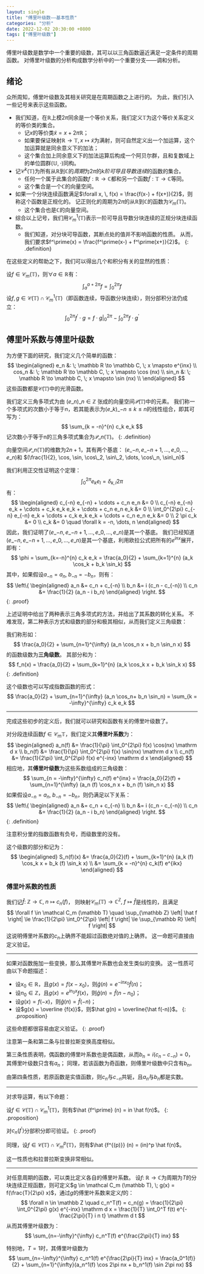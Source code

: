 ```yaml
---
layout: single
title: "傅里叶级数——基本性质"
categories: "分析"
date: 2022-12-02 20:30:00 +0800
tags: ["傅里叶级数"]
--- 
```


傅里叶级数是数学中一个重要的级数，其可以以三角函数逼近满足一定条件的周期函数。
对傅里叶级数的分析构成数学分析中的一个重要分支——调和分析。

## 绪论

众所周知，傅里叶级数及其相关研究是在周期函数之上进行的。
为此，我们引入一些记号来表示这些函数。

- 我们知道，在$\mathbb R$上模$2\pi$同余是一个等价关系，我们定义$\mathbb T$为这个等价关系定义的等价类的集合。
  + 记$x$的等价类$\tilde x = x + 2 \pi \mathbb R$；
  + 如果要保证映射$\mathbb R \to \mathbb T, x \mapsto \tilde x$为满射，则可自然定义出一个加运算，这个加运算就是同余意义下的加法；
  + 这个集合加上同余意义下的加法运算后构成一个阿贝尔群，且和复数域上的单位圆群$(\mathbb U, \cdot)$同构。
- 记$\mathcal C^k (\mathbb T)$为所有从$\mathbb R$到$\mathbb C$的*周期*为$2 \pi$的*k阶可导且导数连续*的函数的集合。
  + 任何一个属于此集合的函数$f: \mathbb R \to \mathbb C$都和另一个函数$\tilde f : \mathbb T \to \mathbb C$等同。
  + 这个集合是一个$\mathbb C$的向量空间。
- 如果一个分块连续函数满足$\forall x, \, f(x) = \frac{f(x-) + f(x+)}{2}$，则称这个函数是正规化的。
  记正则化的周期为$2 \pi$的从$\mathbb R$到$\mathbb C$的函数为$\mathcal C_m (\mathbb T)$。
  + 这个集合也是$\mathbb C$的向量空间。
- 综合以上记号，我们用$\mathcal C^1_m (\mathbb T)$表示一阶可导且导数分块连续的正规分块连续函数。
  + 我们知道，对分块可导函数，其断点处的值并不影响函数的性质。
    从而，我们要求$f^\prime(x) = \frac{f^\prime(x-) + f^\prime(x+)}{2}$。
{: .definition}

在这些定义的帮助之下，我们可以得出几个和积分有关的显然的性质：

设$f \in \mathcal C_m (\mathbb T)$，则$\forall a \in \mathbb R$有：
$$
\int_a^{a + 2\pi} f = \int_0^{2\pi} f
$$
设$f,g \in \mathcal C (\mathbb T) \cap \mathcal C_m^1 (\mathbb T)$（即函数连续，导函数分块连续），则分部积分法仍成立：
$$
\int_0^{2\pi} f^\prime \cdot g = \left. f \cdot g \right|_0^{2\pi} - \int_0^{2\pi} f \cdot g^\prime
$$

## 傅里叶系数与傅里叶级数

为方便下面的研究，我们定义几个简单的函数：
$$
\begin{aligned}
e_n &: \; \mathbb R \to \mathbb C, \; x \mapsto e^{inx} \\
cos_n &: \; \mathbb R \to \mathbb C, \; x \mapsto \cos (nx) \\
sin_n &: \; \mathbb R \to \mathbb C, \; x \mapsto \sin (nx) \\
\end{aligned}
$$
这些函数都是$\mathcal C (\mathbb T)$中的光滑函数。

我们定义三角多项式为由 $(e\_n)\_{n \in \mathbb Z}$ 张成的向量空间$\mathcal P (\mathbb T)$中的元素。
我们称一个多项式的次数小于等于$n$，若其能表示为$(e\_k)\_{-n \le k \le n}$的线性组合，即其可写为：
$$
\sum_{k = -n}^{n} c_k e_k
$$
记次数小于等于n的三角多项式集合为$\mathcal P\_n (\mathbb T)$。
{: .definition}

向量空间$\mathcal P\_n (\mathbb T)$的维数为$2n+1$，其有两个基底：
$(e\_{-n},e\_{-n+1},\dots,e\_{0}, \dots, e\_{n})$和
$(\frac{1}{2}, \cos, \sin, \cos\_2, \sin\_2, \dots, \cos\_n, \sin\_n)$

我们利用正交性证明这个定理：
$$
\int_0^{2\pi} e_k e_l = \delta_{k, l} 2 \pi
$$
有：
$$
\begin{aligned}
c_{-n} e_{-n} + \cdots + c_n e_n &= 0 \\
c_{-n} e_{-n} e_k + \cdots + c_k e_k e_k + \cdots + c_n e_n e_k &= 0 \\
\int_0^{2\pi} c_{-n} e_{-n} e_k + \cdots + c_k e_k e_k + \cdots + c_n e_n e_k &= 0 \\
2 \pi c_k &= 0 \\
c_k &= 0 \quad \forall k = -n, \dots, n
\end{aligned}
$$
因此，我们证明了$(e\_{-n},e\_{-n+1},\dots,e\_{0}, \dots, e\_{n})$是其一个基底。
我们已经知道$(e\_{-n},e\_{-n+1},\dots,e\_{0}, \dots, e\_{n})$是其一个基底，利用欧拉公式把所有的$e^{inx}$展开，即有：
$$
\phi = \sum_{k=-n}^{n} c_k e_k = \frac{a_0}{2} + \sum_{k=1}^{n} (a_k \cos_k + b_k \sin_k)
$$
其中，如果假设$a_{-n}=a_n, \; b_{-n} = -b_n$，则有：
$$
\left\{
\begin{aligned}
a_n &= c_n + c_{-n} \\
b_n &= i (c_n - c_{-n}) \\
c_n &= \frac{1}{2} (a_n - i b_n)
\end{aligned}
\right.
$$
{: .proof}

上述证明中给出了两种表示三角多项式的方法，并给出了其系数的转化关系。
不难发现，第二种表示方式和级数的部分和极其相似，从而我们定义三角级数：

我们称形如：
$$
\frac{a_0}{2} + \sum_{n=1}^{\infty} (a_n \cos_n x + b_n \sin_n x)
$$
的函数级数为**三角级数**。
其部分和为：
$$
f_n(x) = \frac{a_0}{2} + \sum_{k=1}^{n} (a_k \cos_k x + b_k \sin_k x)
$$
{: .definition}

这个级数也可以写成指数函数的形式：
$$
\frac{a_0}{2} + \sum_{n=1}^{\infty} (a_n \cos_n+ b_n \sin_n) = \sum_{k = -\infty}^{\infty} c_k e_k
$$

---

完成这些初步的定义后，我们就可以研究和函数有关的傅里叶级数了。

对分段连续函数$f \in \mathcal C_m{\mathbb T}$，我们定义其**傅里叶系数**为：
$$
\begin{aligned}
a_n(f) &= \frac{1}{\pi} \int_0^{2\pi} f(x) \cos(nx) \mathrm d x \\
b_n(f) &= \frac{1}{\pi} \int_0^{2\pi} f(x) \sin(nx) \mathrm d x \\
c_n(f) &= \frac{1}{2\pi} \int_0^{2\pi} f(x) e^{-inx} \mathrm d x
\end{aligned}
$$
相应地，其**傅里叶级数**为这些系数组成的三角级数：
$$
\sum_{n = -\infty}^{\infty} c_n(f) e^{inx} = 
\frac{a_0}{2}(f) + \sum_{n=1}^{\infty} (a_n (f) \cos_n x + b_n (f) \sin_n x)
$$
如果假设$a_{-n}=a_n, \; b_{-n} = -b_n$，则仍满足以下关系：
$$
\left\{
\begin{aligned}
a_n &= c_n + c_{-n} \\
b_n &= i (c_n - c_{-n}) \\
c_n &= \frac{1}{2} (a_n - i b_n)
\end{aligned}
\right.
$$
{: .definition}

注意积分里的指数函数有负号，而级数里的没有。

这个级数的部分和记为：
$$
\begin{aligned}
S_n(f)(x) 
&= \frac{a_0}{2}(f) + \sum_{k=1}^{n} (a_k (f) \cos_k x + b_k (f) \sin_k x) \\
&= \sum_{k = -n}^{n} c_k(f) e^{ikx}
\end{aligned}
$$

### 傅里叶系数的性质

我们记$\hat f : \; \mathbb Z \to \mathbb C, \; n \mapsto c_n(f)$，
则映射$\mathcal C_m (\mathbb T) \to \mathbb C^{\mathbb Z}, \; f \mapsto \hat f$是线性的，且满足
$$
\forall f \in \mathcal C_m (\mathbb T) \quad \sup_{\mathbb Z} \left| \hat f \right| 
\le \frac{1}{2\pi} \int_0^{2\pi} \left| f \right| 
\le \sup_{\mathbb R} \left| f \right|
$$
这说明傅里叶系数的$c_n$上确界不能超过函数绝对值的上确界。
这一命题可直接由定义验证。

---

如果对函数施加一些变换，那么其傅里叶系数也会发生类似的变换。
这一性质可由以下命题描述：

- 设$x_0 \in \mathbb R$，且$g(x) = f(x - x_0)$，则$\hat g(n) = e^{-inx_0} \hat f(n)$；
- 设$n_0 \in \mathbb Z$，且$g(x) = e^{in_0x} f(x)$，则$\hat g(n) = \hat f (n - n_0)$；
- 设$g(x) = f(-x)$，则$\hat g(n) = \hat f(-n)$；
- 设$g(x) = \overline {f(x)}$，则$\hat g(n) = \overline{\hat f(-n)}$。
{: .proposition}

这些命题都很容易由定义验证。
{: .proof}

注意第一条和第二条与拉普拉斯变换高度相似。

第三条性质表明，偶函数的傅里叶系数也是偶函数，从而$b_n = i(c_n - c_{-n}) = 0$，其傅里叶级数只含有$a_n$；
同理，若该函数为奇函数，则傅里叶级数中只含有$b_n$。

由第四条性质，若原函数是实值函数，则$c_n$与$c_{-n}$共轭，且$a_n$与$b_n$都是实数。

---

对求导运算，有以下命题：

设$f \in \mathcal C (\mathbb T) \cap \mathcal C_m^1 (\mathbb T)$，则有$\hat {f^\prime} (n) = in \hat f(n)$。
{: .proposition}

对$c_n(f^\prime)$分部积分即可验证。
{: .proof}

同理，设$f \in \mathcal C (\mathbb T) \cap \mathcal C_m^p (\mathbb T)$，则有$\hat {f^{(p)}} (n) = (in)^p \hat f(n)$。

这一性质也和拉普拉斯变换非常相似。

--- 

对任意周期的函数，可以类比定义各自的傅里叶系数。
设$f: \; \mathbb R \to \mathbb C$为周期为$T$的分块连续正规函数，则可定义$g \in \mathcal C_m (\mathbb T), \; g(x) = f(\frac{T}{2\pi} x)$，通过$g$的傅里叶系数来定义$f$的：
$$
\forall n \in \mathbb Z \quad
c_n^T(f) = c_n(g) =
\frac{1}{2\pi} \int_0^{2\pi} g(x) e^{-inx} \mathrm d x =
\frac{1}{T} \int_0^T f(t) e^{-\frac{2\pi}{T} i n t} \mathrm d t
$$
从而其傅里叶级数为：
$$
\sum_{n=-\infty}^{\infty} c_n^T(f) e^{\frac{2\pi}{T} inx}
$$

特别地，$T = 1$时，其傅里叶级数为
$$
\sum_{n=-\infty}^{\infty} c_n^1(f) e^{\frac{2\pi}{T} inx} =
\frac{a_0^1(f)}{2} + \sum_{n=1}^{\infty}(a_n^1(f) \cos 2\pi nx + b_n^1(f) \sin 2\pi nx)
$$

